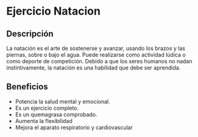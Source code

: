 # Ejercicio Natacion

## Descripción
La natación es el arte de sostenerse y avanzar, usando los brazos y las piernas, sobre o bajo el agua. Puede realizarse como actividad lúdica o como deporte de competición. Debido a que los seres humanos no nadan instintivamente, la natación es una habilidad que debe ser aprendida.

## Beneficios
- Potencia la salud mental y emocional.
- Es un ejercicio completo.
- Es un quemagrasa comprobado.
- Aumenta la flexibilidad
-  Mejora el aparato respiratorio y cardiovascular


